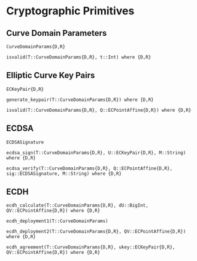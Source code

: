 # Cryptographic Primitives

## Curve Domain Parameters
```@docs
CurveDomainParams{D,R}

isvalid(T::CurveDomainParams{D,R}, t::Int) where {D,R}
```

## Elliptic Curve Key Pairs
```@docs
ECKeyPair{D,R}

generate_keypair(T::CurveDomainParams{D,R}) where {D,R}

isvalid(T::CurveDomainParams{D,R}, Q::ECPointAffine{D,R}) where {D,R}
```

## ECDSA
```@docs
ECDSASignature

ecdsa_sign(T::CurveDomainParams{D,R}, U::ECKeyPair{D,R}, M::String) where {D,R}

ecdsa_verify(T::CurveDomainParams{D,R}, Q::ECPointAffine{D,R}, sig::ECDSASignature, M::String) where {D,R}
```

## ECDH
```@docs
ecdh_calculate(T::CurveDomainParams{D,R}, dU::BigInt, QV::ECPointAffine{D,R}) where {D,R}

ecdh_deployment1(T::CurveDomainParams)

ecdh_deployment2(T::CurveDomainParams{D,R}, QV::ECPointAffine{D,R}) where {D,R}

ecdh_agreement(T::CurveDomainParams{D,R}, ukey::ECKeyPair{D,R}, QV::ECPointAffine{D,R}) where {D,R}
```
